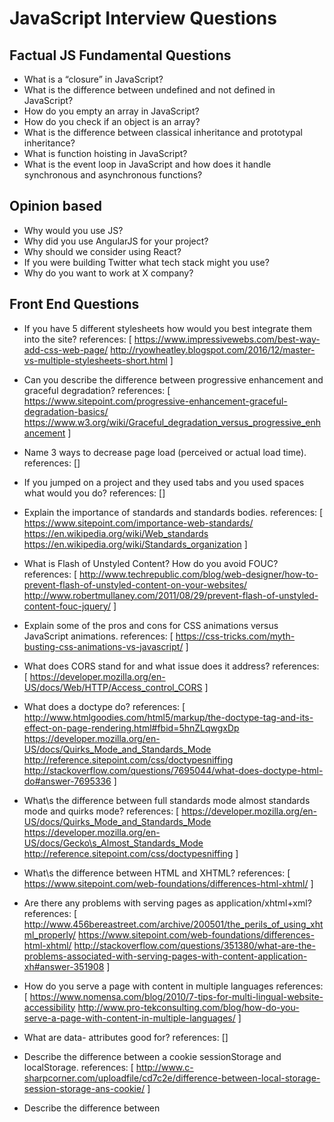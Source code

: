 # JavaScript Interview Questions

## Factual JS Fundamental Questions
* What is a “closure” in JavaScript?
* What is the difference between undefined and not defined in JavaScript?
* How do you empty an array in JavaScript?
* How do you check if an object is an array?
* What is the difference between classical inheritance and prototypal inheritance?
* What is function hoisting in JavaScript?
* What is the event loop in JavaScript and how does it handle synchronous and asynchronous functions?

## Opinion based
* Why would you use JS?
* Why did you use AngularJS for your project?
* Why should we consider using React?
* If you were building Twitter what tech stack might you use?
* Why do you want to work at X company?  

## Front End Questions
* If you have 5 different stylesheets how would you best integrate them into the site?
references: [
  https://www.impressivewebs.com/best-way-add-css-web-page/
  http://ryowheatley.blogspot.com/2016/12/master-vs-multiple-stylesheets-short.html
]

* Can you describe the difference between progressive enhancement and graceful degradation?
references: [
  https://www.sitepoint.com/progressive-enhancement-graceful-degradation-basics/
  https://www.w3.org/wiki/Graceful_degradation_versus_progressive_enhancement
]

* Name 3 ways to decrease page load (perceived or actual load time).
references: []

* If you jumped on a project and they used tabs and you used spaces what would you do?
references: []

* Explain the importance of standards and standards bodies.
references: [
  https://www.sitepoint.com/importance-web-standards/
  https://en.wikipedia.org/wiki/Web_standards
  https://en.wikipedia.org/wiki/Standards_organization
]

* What is Flash of Unstyled Content? How do you avoid FOUC?
references: [
  http://www.techrepublic.com/blog/web-designer/how-to-prevent-flash-of-unstyled-content-on-your-websites/
  http://www.robertmullaney.com/2011/08/29/prevent-flash-of-unstyled-content-fouc-jquery/
]

* Explain some of the pros and cons for CSS animations versus JavaScript animations.
references: [
  https://css-tricks.com/myth-busting-css-animations-vs-javascript/
]

* What does CORS stand for and what issue does it address?
references: [
  https://developer.mozilla.org/en-US/docs/Web/HTTP/Access_control_CORS
]

* What does a doctype do?
references: [
  http://www.htmlgoodies.com/html5/markup/the-doctype-tag-and-its-effect-on-page-rendering.html#fbid=5hnZLqwgxDp
  https://developer.mozilla.org/en-US/docs/Quirks_Mode_and_Standards_Mode
  http://reference.sitepoint.com/css/doctypesniffing
  http://stackoverflow.com/questions/7695044/what-does-doctype-html-do#answer-7695336
]

* What\s the difference between full standards mode almost standards mode and quirks mode?
references: [
  https://developer.mozilla.org/en-US/docs/Quirks_Mode_and_Standards_Mode
  https://developer.mozilla.org/en-US/docs/Gecko\s_Almost_Standards_Mode
  http://reference.sitepoint.com/css/doctypesniffing
]

* What\s the difference between HTML and XHTML?
references: [
  https://www.sitepoint.com/web-foundations/differences-html-xhtml/
]

* Are there any problems with serving pages as application/xhtml+xml?
references: [
  http://www.456bereastreet.com/archive/200501/the_perils_of_using_xhtml_properly/
  https://www.sitepoint.com/web-foundations/differences-html-xhtml/
  http://stackoverflow.com/questions/351380/what-are-the-problems-associated-with-serving-pages-with-content-application-xh#answer-351908
]

* How do you serve a page with content in multiple languages
references: [
  https://www.nomensa.com/blog/2010/7-tips-for-multi-lingual-website-accessibility
  http://www.pro-tekconsulting.com/blog/how-do-you-serve-a-page-with-content-in-multiple-languages/
]

* What are data- attributes good for?
references: []

* Describe the difference between a cookie sessionStorage and localStorage.
references: [
  http://www.c-sharpcorner.com/uploadfile/cd7c2e/difference-between-local-storage-session-storage-ans-cookie/
]

* Describe the difference between <script> <script async> and <script defer>.
references: []

* Why is it generally a good idea to position CSS <link>s between <head></head> and JS <script>s just before </body>? Do you know any exceptions?
references: []

* What is progressive rendering?
references: []

* Have you used different HTML templating languages before?
references: []

* What is the difference between classes and IDs in CSS?
references: []

* What\s the difference between "resetting" and "normalizing" CSS? Which would you choose and why?
references: []

* Describe Floats and how they work.
references: []

* Describe z-index and how stacking context is formed.
references: []

* Describe BFC(Block Formatting Context) and how it works.
references: []

* What are the various clearing techniques and which is appropriate for what context?
references: []

* Explain CSS sprites and how you would implement them on a page or site.
references: []

* What are your favourite image replacement techniques and which do you use when?
references: []

* How would you approach fixing browser-specific styling issues?
references: []

* How do you serve your pages for feature-constrained browsers?
references: []

* What are the different ways to visually hide content (and make it available only for screen readers)?
references: []

* Have you ever used a grid system and if so what do you prefer?
references: []

* Have you used or implemented media queries or mobile specific layouts/CSS?
references: []

* Are you familiar with styling SVG?
references: []

* How do you optimize your webpages for print?
references: []

* What are some of the "gotchas" for writing efficient CSS?
references: []

* What are the advantages/disadvantages of using CSS preprocessors?
references: []

* How would you implement a web design comp that uses non-standard fonts?
references: []

* Explain how a browser determines what elements match a CSS selector.
references: []

* Describe pseudo-elements and discuss what they are used for.
references: []

* Explain your understanding of the box model and how you would tell the browser in CSS to render your layout in different box models.
references: []

* What does * { box-sizing: border-box; } do? What are its advantages?
references: []

* List as many values for the display property that you can remember.
references: []

* What\s the difference between inline and inline-block?
references: []

* What\s the difference between a relative fixed absolute and statically positioned element?
references: []

* The \C\ in CSS stands for Cascading. How is priority determined in assigning styles (a few examples)? How can you use this system to your advantage?
references: []

* What existing CSS frameworks have you used locally or in production? How would you change/improve them?
references: []

* Have you played around with the new CSS Flexbox or Grid specs?
references: []

* How is responsive design different from adaptive design?
references: []

* Have you ever worked with retina graphics? If so when and what techniques did you use?
references: []

* Is there any reason you\d want to use translate() instead of absolute positioning or vice-versa? And why?
references: []

* Explain event delegation
references: []

* Explain how this works in JavaScript
references: []

* Explain how prototypal inheritance works
references: []

* What do you think of AMD vs CommonJS?
references: []

* Explain why the following doesn\t work as an IIFE: function foo(){ }();. What needs to be changed to properly make it an IIFE?
references: []

* What\s the difference between a variable that is: null undefined or undeclared?
references: []

* What is a closure and how/why would you use one?
references: []

* What\s a typical use case for anonymous functions?
references: []

* How do you organize your code? (module pattern classical inheritance?)
references: []

* What\s the difference between host objects and native objects?
references: []

* Difference between: function Person(){} var person = Person() and var person = new Person()?
references: []

* What\s the difference between .call and .apply?
references: []

* Explain Function.prototype.bind.
references: []

* When would you use document.write()?
references: []

* What\s the difference between feature detection feature inference and using the UA string?
references: []

* Explain Ajax in as much detail as possible.
references: []

* What are the advantages and disadvantages of using Ajax?
references: []

* Explain how JSONP works (and how it\s not really Ajax).
references: []

* Have you ever used JavaScript templating?
references: []

* Explain "hoisting".
references: []

* Describe event bubbling.
references: []

* What\s the difference between an "attribute" and a "property"?
references: []

* Why is extending built-in JavaScript objects not a good idea?
references: []

* Difference between document load event and document DOMContentLoaded event?
references: []

* What is the difference between == and ===?
references: []

* Explain the same-origin policy with regards to JavaScript.
references: []

* Why is it called a Ternary expression what does the word "Ternary" indicate?
references: []

* What is "use strict";? what are the advantages and disadvantages to using it?
references: []

* Why is it in general a good idea to leave the global scope of a website as-is and never touch it?
references: []

* Why would you use something like the load event? Does this event have disadvantages? Do you know any alternatives and why would you use those?
references: []

* Explain what a single page app is and how to make one SEO-friendly.
references: []

* What is the extent of your experience with Promises and/or their polyfills?
references: []

* What are the pros and cons of using Promises instead of callbacks?
references: []

* What are some of the advantages/disadvantages of writing JavaScript code in a language that compiles to JavaScript?
references: []

* What tools and techniques do you use debugging JavaScript code?
references: []

* What language constructions do you use for iterating over object properties and array items?
references: []

* Explain the difference between mutable and immutable objects.
references: []

* What is an example of an immutable object in JavaScript?
references: []

* What are the pros and cons of immutability?
references: []

* Explain the difference between synchronous and asynchronous functions.
references: []

* What is event loop? What is the difference between call stack and task queue?
references: []

* Explain the differences on the usage of foo between function foo() {} and var foo = function() {}
references: []

* What are some advantages/disadvantages to testing your code?
references: []

* What tools would you use to test your code\s functionality?
references: []

* What is the difference between a unit test and a functional/integration test?
references: []

* What is the purpose of a code style linting tool?
references: []

* What tools would you use to find a performance bug in your code?
references: []

* What are some ways you may improve your website\s scrolling performance?
references: []

* Explain the difference between layout painting and compositing.
references: []

* Traditionally why has it been better to serve site assets from multiple domains?
references: []

* Do your best to describe the process from the time you type in a website\s URL to it finishing loading on your screen.
references: []

* What are the differences between Long-Polling Websockets and Server-Sent Events?
references: []

* What are HTTP methods? List all HTTP methods that you know and explain them.
references: []

* In the MVC design pattern what\s M stands for?
references: []

* Describe server response code 200.
references: []

* Describe server response code 201.
references: []

* Describe server response code 204.
references: []

* Describe server response code 301.
references: []

* Describe server response code 400.
references: []

* Describe server response code 404.
references: []

* Describe server response code 409.
references: []

* Describe server response code 500.
references: []

* What are some advantages of CDNs? Disadvantages?
references: []

* What is a reverse proxy?
references: []

* Why Functional Programming matters? When should a functional programming language be used?
references: []

* Pro and cons of mutable and immutable values.
references: []

* What are the tradeoffs of client-side rendering vs. server-side rendering?
references: []

* How would you manage the migration of a project from MySQL to PostgreSQL?
references: []

* How is Lazy Loading achieved? When is it useful? What are its pitfalls?
references: []

* In which case would you use a document database like MongoDB instead of a relational database like MySQL or PostgreSQL?
references: []

* What\s a rebase?
references: []

* What is the biggest difference between Agile and Waterfall?
references: []

* When is a cache not useful or even dangerous?
references: []

* What is the difference between emergent design and evolutionary architecture?
references: []

* Scale out vs scale up: how are they different? When to apply one when the other?
references: []

* What\s Two Factor Authentication? How would you implement it in an existing web application?
references: []

* Explain the basic structure of a MIME multipart message when used to transfer different content type parts. Provide a simple example.
references: []

* Explain the difference between stateless and stateful protocols. Which type of protocol is HTTP? Explain your answer.
references: []

* Describe the key advantages of HTTP/2 as compared with HTTP 1.1.
references: []

* What is a “MIME type” what does it consist of and what is it used for? Provide an example.
references: []

* What are the main differences between a document database and a SQL database? Which would you consider "more efficient"?
